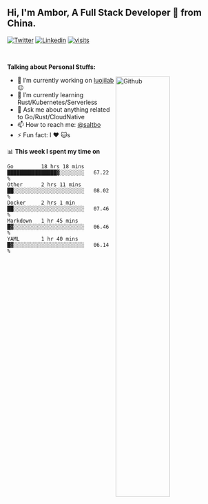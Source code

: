 ## Hi, I'm Ambor, A Full Stack Developer 🚀 from China.

[![Twitter](https://img.shields.io/badge/-saltbo-1ca0f1?style=flat&logo=twitter&logoColor=white)](https://twitter.com/rdsaltbo)
[![Linkedin](https://img.shields.io/badge/-saltbo-blue?style=flat&logo=Linkedin&logoColor=white)](https://www.linkedin.com/in/saltbo/)
[![visits](https://visitor.vercel.app/page/saltbo?color=light-green)](https://github.com/saltbo/)

&nbsp;  

**Talking about Personal Stuffs:**
<!-- Any image aligned to the right. Beware the width  -->
<img width="50%" align="right" alt="Github" src="https://raw.githubusercontent.com/saltbo/saltbo/master/images/git-header.svg" />

- 🔭 I’m currently working on [luojilab](https://github.com/luojilab) :wink:
- 🌱 I’m currently learning Rust/Kubernetes/Serverless
- 💬 Ask me about anything related to Go/Rust/CloudNative
- 📫 How to reach me: [@saltbo](https://twitter.com/rdsaltbo)
- ⚡ Fun fact: I :heart: :cat:s


📊 **This week I spent my time on**
<!--START_SECTION:waka-->
```text
Go         18 hrs 18 mins  ████████████████▓░░░░░░░░   67.22 % 
Other      2 hrs 11 mins   ██░░░░░░░░░░░░░░░░░░░░░░░   08.02 % 
Docker     2 hrs 1 min     ██░░░░░░░░░░░░░░░░░░░░░░░   07.46 % 
Markdown   1 hr 45 mins    █▓░░░░░░░░░░░░░░░░░░░░░░░   06.46 % 
YAML       1 hr 40 mins    █▓░░░░░░░░░░░░░░░░░░░░░░░   06.14 % 
```
<!--END_SECTION:waka-->
